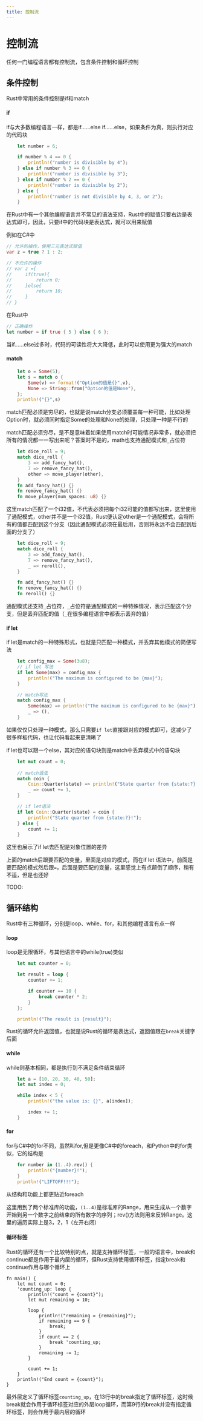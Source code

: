 ```yaml
---
title: 控制流
---
```


# 控制流

任何一门编程语言都有控制流，包含条件控制和循环控制

## 条件控制

Rust中常用的条件控制是if和match

#### if

if与大多数编程语言一样，都是if……else if……else，如果条件为真，则执行对应的代码块

```rust
    let number = 6;

    if number % 4 == 0 {
        println!("number is divisible by 4");
    } else if number % 3 == 0 {
        println!("number is divisible by 3");
    } else if number % 2 == 0 {
        println!("number is divisible by 2");
    } else {
        println!("number is not divisible by 4, 3, or 2");
    }
```

在Rust中有一个其他编程语言并不常见的语法支持，Rust中的赋值只要右边是表达式即可，因此，只要if中的代码块是表达式，就可以用来赋值

例如在C#中
```csharp
// 允许的操作，使用三元表达式赋值
var z = true ? 1 : 2;

// 不允许的操作
// var z ={
//     if(true){
//         return 0;
//     }else{
//         return 10;
//     }
// }
```

在Rust中
```rust
// 正确操作
let number = if true { 5 } else { 6 };
```

当if……else过多时，代码的可读性将大大降低，此时可以使用更为强大的match

#### match

```rust
    let o = Some(5);
    let s = match o {
        Some(v) => format!("Option的值是{}",v),
        None => String::from("Option的值是None"),
    };
    println!("{}",s)
```

match匹配必须是穷尽的，也就是说match分支必须覆盖每一种可能，比如处理Option时，就必须同时指定Some的处理和None的处理，只处理一种是不行的

match匹配必须穷尽，是不是意味着如果使用match时可能情况非常多，就必须把所有的情况都一一写出来呢？答案时不是的，math也支持通配模式和`_`占位符
```rust
    let dice_roll = 9;
    match dice_roll {
        3 => add_fancy_hat(),
        7 => remove_fancy_hat(),
        other => move_player(other),
    }
    fn add_fancy_hat() {}
    fn remove_fancy_hat() {}
    fn move_player(num_spaces: u8) {}
```
这里match匹配了一个i32值，不代表必须把每个i32可能的值都写出来，这里使用了通配模式，other并不是一个i32值，Rust便认定other是一个通配模式，会将所有的值都匹配到这个分支（因此通配模式必须在最后用，否则将永远不会匹配到后面的分支了）

```rust
    let dice_roll = 9;
    match dice_roll {
        3 => add_fancy_hat(),
        7 => remove_fancy_hat(),
        _ => reroll(),
    }

    fn add_fancy_hat() {}
    fn remove_fancy_hat() {}
    fn reroll() {}
```
通配模式还支持`_`占位符，`_`占位符是通配模式的一种特殊情况，表示匹配这个分支，但是丢弃匹配的值（`_`在很多编程语言中都表示丢弃的值）

#### if let

if let是match的一种特殊形式，也就是只匹配一种模式，并丢弃其他模式的简便写法

```rust
    let config_max = Some(3u8);
    // if let 写法
    if let Some(max) = config_max {
        println!("The maximum is configured to be {max}");
    }

    // match写法
    match config_max {
        Some(max) => println!("The maximum is configured to be {max}"),
        _ => (),
    }
```

如果仅仅只处理一种模式，那么只需要`if let`直接跟对应的模式即可，这减少了很多样板代码，也让代码看起来更清晰了

if let也可以跟一个else，其对应的语句块则是match中丢弃模式中的语句块
```rust
    let mut count = 0;
    
    // match语法
    match coin {
        Coin::Quarter(state) => println!("State quarter from {state:?}!"),
        _ => count += 1,
    }

    // if let语法
    if let Coin::Quarter(state) = coin {
        println!("State quarter from {state:?}!");
    } else {
        count += 1;
    }
```
这里也展示了if let去匹配是对象位置的差异

上面的match后跟要匹配的变量，里面是对应的模式，而在if let 语法中，前面是要匹配的模式然后跟`=`，后面是要匹配的变量，这里感觉上有点颠倒了顺序，稍有不适，但是也还好


TODO:

## 循环结构

Rust中有三种循环，分别是loop、while、for，和其他编程语言有点一样

#### loop

loop是无限循环，与其他语言中的while(true)类似

```rust
    let mut counter = 0;

    let result = loop {
        counter += 1;

        if counter == 10 {
            break counter * 2;
        }
    };

    println!("The result is {result}");
```

Rust的循环允许返回值，也就是说Rust的循环是表达式，返回值跟在`break`关键字后面




#### while

while则基本相同，都是执行到不满足条件结束循环

```rust
    let a = [10, 20, 30, 40, 50];
    let mut index = 0;

    while index < 5 {
        println!("the value is: {}", a[index]);

        index += 1;
    }
```


#### for

for与C#中的for不同，虽然叫for,但是更像C#中的foreach，和Python中的for类似，它的结构是
```rust
    for number in (1..4).rev() {
        println!("{number}!");
    }
    println!("LIFTOFF!!!");
```
从结构和功能上都更贴近foreach

这里用到了两个标准库的功能，`(1..4)`是标准库的Range，用来生成从一个数字开始到另一个数字之前结束的所有数字的序列；rev()方法则用来反转Range。这里的遍历实际上是3，2，1（左开右闭）

#### 循环标签

Rust的循环还有一个比较特别的点，就是支持循环标签，一般的语言中，break和continue都是作用于最内层的循环，但Rust支持使用循环标签，指定break和continue作用与哪个循环上
```rust{3,10,13}
fn main() {
    let mut count = 0;
    'counting_up: loop {
        println!("count = {count}");
        let mut remaining = 10;

        loop {
            println!("remaining = {remaining}");
            if remaining == 9 {
                break;
            }
            if count == 2 {
                break 'counting_up;
            }
            remaining -= 1;
        }

        count += 1;
    }
    println!("End count = {count}");
}
```
最外层定义了循环标签`counting_up`，在13行中的break指定了循环标签，这时候break就会作用于循环标签对应的外层loop循环，而第9行的break并没有指定循环标签，则会作用于最内层的循环
